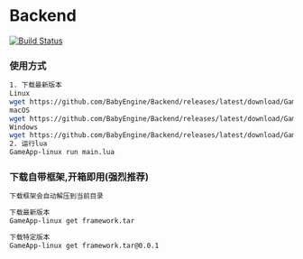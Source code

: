# Backend

[![Build Status](https://travis-ci.org/BabyEngine/Backend.svg?branch=master)](https://travis-ci.org/BabyEngine/Backend)

### 使用方式
```bash
1. 下载最新版本
Linux
wget https://github.com/BabyEngine/Backend/releases/latest/download/GameApp-linux
macOS
wget https://github.com/BabyEngine/Backend/releases/latest/download/GameApp-osx
Windows
wget https://github.com/BabyEngine/Backend/releases/latest/download/GameApp-windows.exe
2. 运行lua
GameApp-linux run main.lua
```

### 下载自带框架,开箱即用(强烈推荐)
```bash
下载框架会自动解压到当前目录

下载最新版本
GameApp-linux get framework.tar

下载特定版本
GameApp-linux get framework.tar@0.0.1

```
